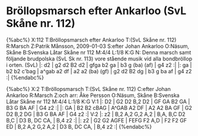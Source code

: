 # Bröllopsmarsch efter Ankarloo (SvL Skåne nr. 112)

{%abc%}
X:112
T:Bröllopsmarsch efter Ankarloo
T:(SvL Skåne nr. 112)
R:Marsch
Z:Patrik Månsson, 2009-01-03
S:efter Johan Ankarloo
O:Näsum, Skåne
B:Svenska Låtar Skåne nr 112
M:4/4
L:1/8
K:G
N: Denna marsch samt följande brudpolska (SvL Sk nr. 113) vore stående musik vid alla bondbröllop i orten. (SvL)
|: d2 | g2 d2 B2 d2 | gfga b2 ga | b3 g (ba) (af) | g4 z2 :|
|: ga | b2 b2 c'bag | a^gab a2 df |
a2 a2 (ba) (gf) | g2 d2 B2 dg | b3 g ba af | g4 z2 :|
{%endabc%}

{%abc%}
X:2
T:Bröllopsmarsch 
T:(SvL Skåne nr. 112)
C:efter Johan Ankarloo
R:Marsch
Z:och arr: Åke Persson
O:Näsum, Skåne
B:Svenska Låtar Skåne nr 112
M:4/4
L:1/8
K:G
V:1
|: D2 | G2 D2 B,2 D2 | GF GA B2 GA | B3 G BA AF | G4 z2 :|
|: GA | B2 B2 cBAG | A^GAB A2 DF | 
A2 A2 BA GF | G2 D2 B,2 DG | B3 G BA AF | G4 z2 :|
V:2
|: z2 | B,2 A,2 G,2 A,2 | B,A, B,C D2 B,C | D3 B, DC CA, | B,4 z2 :|
|: z2 | G2 G2 AGFE | FEFG F2 A,D | 
F2 F2 GF ED | B,2 A,2 G,2 A,2 | D3 B, DC CA, | B,4 z2 :|
{%endabc%}

